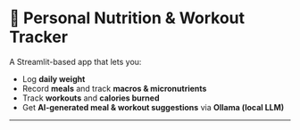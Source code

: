 # 🥗 Personal Nutrition & Workout Tracker 
A Streamlit-based app that lets you:
- Log **daily weight**
- Record **meals** and track **macros & micronutrients**
- Track **workouts** and **calories burned**
- Get **AI-generated meal & workout suggestions** via **Ollama (local LLM)**

---
